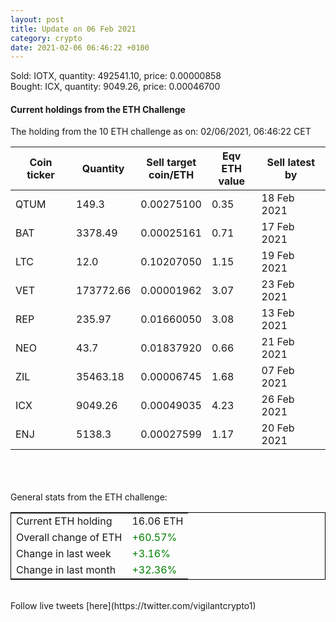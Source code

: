 ```yaml
---
layout: post
title: Update on 06 Feb 2021
category: crypto
date: 2021-02-06 06:46:22 +0100
---
```

<!-- Global site tag (gtag.js) - Google Analytics -->
<script async src="https://www.googletagmanager.com/gtag/js?id=UA-103831149-5"></script>
<script>
  window.dataLayer = window.dataLayer || [];
  function gtag(){dataLayer.push(arguments);}
  gtag('js', new Date());

  gtag('config', 'UA-103831149-5');
</script>
Sold: IOTX, quantity:    492541.10, price:   0.00000858<br>Bought: ICX, quantity:      9049.26, price:   0.00046700<br>

#### Current holdings from the ETH Challenge

The holding from the 10 ETH challenge as on: 02/06/2021, 06:46:22 CET

|Coin ticker|Quantity|Sell target<br>coin/ETH|Eqv ETH<br>value|Sell latest by|
|-----------|--------|-----------|-----------|--------------|
QTUM|149.3|  0.00275100|0.35|18 Feb 2021|
BAT|3378.49|  0.00025161|0.71|17 Feb 2021|
LTC|12.0|  0.10207050|1.15|19 Feb 2021|
VET|173772.66|  0.00001962|3.07|23 Feb 2021|
REP|235.97|  0.01660050|3.08|13 Feb 2021|
NEO|43.7|  0.01837920|0.66|21 Feb 2021|
ZIL|35463.18|  0.00006745|1.68|07 Feb 2021|
ICX|9049.26|  0.00049035|4.23|26 Feb 2021|
ENJ|5138.3|  0.00027599|1.17|20 Feb 2021|

<br>
<br>
<br>
General stats from the ETH challenge:

<table style="border:1px solid black;margin-left:auto;margin-right:auto;">
	<tbody>
	<tr>
		<td>Current ETH holding</td>
		<td>     16.06 ETH</td>
	</tr>
	<tr>
		<td>Overall change of ETH</td>
		<td><font color="green">+60.57%</font></td>
	</tr>
	<tr>
		<td>Change in last week</td>
		<td><font color="green">+3.16%</font></td>
	</tr>
	<tr>
		<td>Change in last month</td>
		<td><font color="green">+32.36%</font></td>
	</tr>
	</tbody>
</table>

<br>
Follow live tweets [here](https://twitter.com/vigilantcrypto1)
<br>
<br>